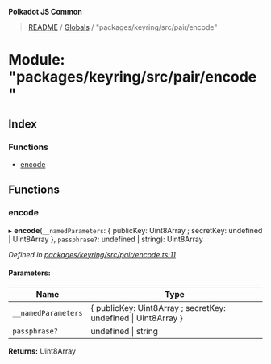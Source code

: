 **Polkadot JS Common**

> [README](../README.md) / [Globals](../globals.md) / "packages/keyring/src/pair/encode"

# Module: "packages/keyring/src/pair/encode"

## Index

### Functions

* [encode](_packages_keyring_src_pair_encode_.md#encode)

## Functions

### encode

▸ **encode**(`__namedParameters`: { publicKey: Uint8Array ; secretKey: undefined \| Uint8Array  }, `passphrase?`: undefined \| string): Uint8Array

*Defined in [packages/keyring/src/pair/encode.ts:11](https://github.com/polkadot-js/common/blob/975103fd/packages/keyring/src/pair/encode.ts#L11)*

#### Parameters:

Name | Type |
------ | ------ |
`__namedParameters` | { publicKey: Uint8Array ; secretKey: undefined \| Uint8Array  } |
`passphrase?` | undefined \| string |

**Returns:** Uint8Array
